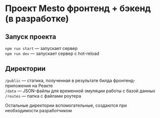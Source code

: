 # Проект Mesto фронтенд + бэкенд (в разработке)

## Запуск проекта

`npm run start` — запускает сервер   
`npm run dev` — запускает сервер с hot-reload

## Директории

`/public` — статика, полученная в результате билда фронтенд-приложения на Реакте  
`/data` — JSON-файлы для временной эмуляции работы с базой данных  
`/routes` — папка с файлами роутера  
  
Остальные директории вспомогательные, создаются при необходимости разработчиком
